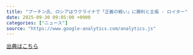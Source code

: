 ```yaml
---
title: "プーチン氏、ロシアはウクライナで「正義の戦い」に勝利と主張 - ロイター"
date: 2025-09-30 09:05:00 +0900
categories: ["ニュース"]
source: "https://www.google-analytics.com/analytics.js"
---
```


[出典はこちら](https://www.google-analytics.com/analytics.js)
